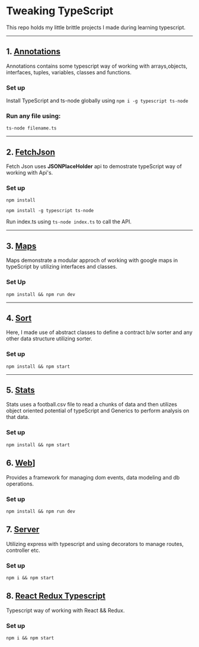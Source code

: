 # Tweaking TypeScript

This repo holds my little brittle projects I made during learning
typescript.

---

## 1. [Annotations](./annotations)

Annotations contains some typescript way of working with arrays,objects, interfaces, tuples, variables, classes and functions.

### Set up

Install TypeScript and ts-node globally using
`npm i -g typescript ts-node`

### Run any file using:

`ts-node filename.ts`

---

## 2. [FetchJson](./features)

Fetch Json uses **JSONPlaceHolder** api to demostrate typeScript way of working with Api's.

### Set up

`npm install`

`npm install -g typescript ts-node`

Run index.ts using `ts-node index.ts` to call the API.

---

## 3. [Maps](./maps)

Maps demonstrate a modular approch of working with google maps in typeScript by utilizing interfaces and classes.

### Set Up

`npm install && npm run dev`

---

## 4. [Sort](./sort)

Here, I made use of abstract classes to define a contract b/w sorter and any other data structure utilizing sorter.

### Set up

`npm install && npm start`

---

## 5. [Stats](./stats)

Stats uses a football.csv file to read a chunks of data and then utilizes object oriented potential of typeScript and Generics to perform analysis on that data.

### Set up

`npm install && npm start`


## 6. [Web](./web)]

Provides a framework for managing dom events, data modeling and db operations.

### Set up
`npm install && npm run dev`

## 7. [Server](./server)

Utilizing express with typescript and using decorators to manage routes, controller etc.

### Set up
`npm i && npm start`

## 8. [React Redux Typescript](./rrts)

Typescript way of working with React && Redux.

### Set up
`npm i && npm start`


